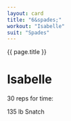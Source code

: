 ```yaml
---
layout: card
title: "6&spades;"
workout: "Isabelle"
suit: "Spades"
---
```


{{ page.title }}

# Isabelle

30 reps for time:

135 lb Snatch
